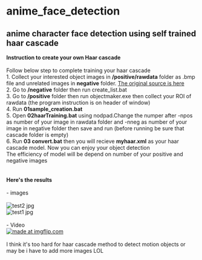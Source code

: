 # anime_face_detection
## anime character face detection using self trained haar cascade

**Instruction to create your own Haar cascade**
<br /><br />Follow below step to complete training your haar cascade
<br />1. Collect your interested object images in **/positive/rawdata** folder as .bmp file and unrelated images in **negative** folder. [The original source is here](http://www.mediafire.com/file/1aq02tpidk105fv/dasar_haartrain.rar/file) 
<br />2. Go to **/negative** folder then run create_list.bat
<br />3. Go to **/positive** folder then run objectmaker.exe then collect your ROI of rawdata (the program instruction is on header of window) 
<br />4. Run **01sample_creation.bat** 
<br />5. Open **02haarTraining.bat** using nodpad.Change the numper after -npos as number of your image in rawdata folder and -nneg as number of your image in negative folder then save and run (before running be sure that cascade folder is empty)
<br />6. Run **03 convert.bat** then you will recieve **myhaar.xml** as your haar cascade model. Now you can enjoy your object detection
<br />The efficiency of model will be depend on number of your positive and negative images
<br /><br /><br />**Here's the results**
<br /><br />- images
<br /><br />![test2 jpg](https://user-images.githubusercontent.com/56642026/74905201-295d9500-53e0-11ea-9396-00cfd06e6f04.png)
<br /> ![test1 jpg](https://user-images.githubusercontent.com/56642026/74916869-320e9500-53f9-11ea-859c-666ded7a6a4e.png)
<br /><br />- Video
<br /><a href="https://imgflip.com/gif/3pqpsc"><img src="https://i.imgflip.com/3pqpsc.gif" title="made at imgflip.com"/></a>
<br /><br /> I think it's too hard for haar cascade method to detect motion objects or may be i have to add more images LOL  

